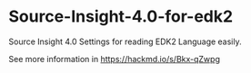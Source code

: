 # Source-Insight-4.0-for-edk2
Source Insight 4.0 Settings for reading EDK2 Language easily.

See more information in https://hackmd.io/s/Bkx-qZwpg
